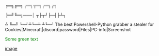 
╔═╗╔═╗   ┌─┐┬─┐┌─┐┌┐
 
╠═╝╚═╗───│ ┬├┬┘├─┤├┴┐

╩  ╚═╝   └─┘┴└─┴ ┴└─┘
The best Powershell-Python grabber
a stealer for Cookies|Minecraft|discord|password|Files|PC-info|Screenshot



<span style="color: green"> Some green text </span>








[image](https://user-images.githubusercontent.com/93398824/212477325-c7278989-f36f-4c4d-88b5-448d29692fee.png)
